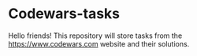 # Codewars-tasks
Hello friends! This repository will store tasks from the https://www.codewars.com website and their solutions.
